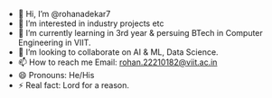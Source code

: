 - 👋 Hi, I’m @rohanadekar7
- 👀 I’m interested in industry projects etc
- 🌱 I’m currently learning in 3rd year & persuing BTech in Computer Engineering in VIIT.
- 💞️ I’m looking to collaborate on AI & ML, Data Science.
- 📫 How to reach me Email: rohan.22210182@viit.ac.in
- 😄 Pronouns: He/His
- ⚡ Real fact: Lord for a reason.

<!---
rohanadekar7/rohanadekar7 is a ✨ special ✨ repository because its `README.md` (this file) appears on your GitHub profile.
You can click the Preview link to take a look at your changes.
--->
